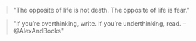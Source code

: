 > "The opposite of life is not death.
> The opposite of life is fear."


> "If you’re overthinking, write. If you’re underthinking, read. – @AlexAndBooks"
